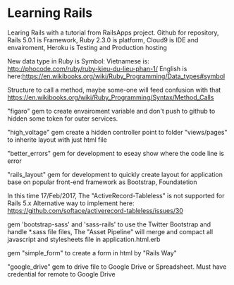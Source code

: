 # Learning Rails
Learing Rails with a tutorial from RailsApps project.
Github for repository, Rails 5.0.1 is Framework, Ruby 2.3.0 is platform, Cloud9 is IDE and envairoment, Heroku is Testing and Production hosting

New data type in Ruby is Symbol:
Vietnamese is: http://phocode.com/ruby/ruby-kieu-du-lieu-phan-1/
English is here:https://en.wikibooks.org/wiki/Ruby_Programming/Data_types#symbol

Structure to call a method, maybe some-one will feed confusion with that
https://en.wikibooks.org/wiki/Ruby_Programming/Syntax/Method_Calls

"figaro" gem to create envairoment variable and don't push to github to hidden some token
for outer services.

"high_voltage" gem create a hidden controller point to folder "views/pages" to inherite 
layout with just html file

"better_errors" gem for development to eseay show where the code line is error
 
"rails_layout" gem for development to quickly create layout for application base on
popular front-end framework as Bootstrap, Foundatetion

In this time 17/Feb/2017, The "ActiveRecord-Tableless" is not supported for Rails 5.x
Alternative way to implement here: https://github.com/softace/activerecord-tableless/issues/30

gem 'bootstrap-sass' and 'sass-rails' to use the Twitter Bootstrap and handle *.sass file files,
The "Asset Pipeline" will merge and compact all javascript and stylesheets file in application.html.erb

gem "simple_form" to create a form in html by "Rails Way"

"google_drive" gem to drive file to Google Drive or Spreadsheet. 
Must have credential for remote to Google Drive

